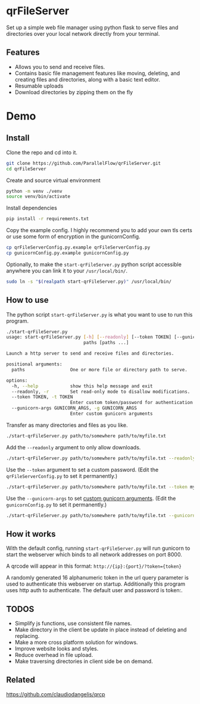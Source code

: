 # qrFileServer
Set up a simple web file manager using python flask to serve files and directories over your local network directly from your terminal. 

## Features
- Allows you to send and receive files.
- Contains basic file management features like moving, deleting, and creating files and directories, along with a basic text editor.
- Resumable uploads
- Download directories by zipping them on the fly

# Demo


## Install
Clone the repo and cd into it.
```bash
git clone https://github.com/ParallelFlow/qrFileServer.git
cd qrFileServer
```
Create and source virtual environment
```bash
python -m venv ./venv
source venv/bin/activate
```
Install dependencies
```bash
pip install -r requirements.txt
```
Copy the example config. I highly recommend you to add your own tls certs or use some form of encryption in the gunicornConfig.
```bash
cp qrFileServerConfig.py.example qrFileServerConfig.py
cp gunicornConfig.py.example gunicornConfig.py
```
Optionally, to make the `start-qrFileServer.py` python script accessible anywhere you can link it to your `/usr/local/bin/`.
```bash
sudo ln -s "$(realpath start-qrFileServer.py)" /usr/local/bin/
```
## How to use
The python script `start-qrFileServer.py` is what you want to use to run this program.
```bash
./start-qrFileServer.py
usage: start-qrFileServer.py [-h] [--readonly] [--token TOKEN] [--gunicorn-args GUNICORN_ARGS]
                             paths [paths ...]

Launch a http server to send and receive files and directories.

positional arguments:
  paths                 One or more file or directory path to serve.

options:
  -h, --help            show this help message and exit
  --readonly, -r        Set read-only mode to disallow modifications.
  --token TOKEN, -t TOKEN
                        Enter custom token/password for authentication
  --gunicorn-args GUNICORN_ARGS, -g GUNICORN_ARGS
                        Enter custom gunicorn arguments
```
Transfer as many directories and files as you like.
```bash
./start-qrFileServer.py path/to/somewhere path/to/myfile.txt
```
Add the `--readonly` argument to only allow downloads.
```bash
./start-qrFileServer.py path/to/somewhere path/to/myfile.txt --readonly
```
Use the `--token` argument to set a custom password. (Edit the `qrFileServerConfig.py` to set it permanently.)
```bash
./start-qrFileServer.py path/to/somewhere path/to/myfile.txt --token mysecretpassword
```
Use the `--gunicorn-args` to set [custom gunicorn arguments](https://docs.gunicorn.org/en/stable/run.html). (Edit the `gunicornConfig.py` to set it permanently.)
```bash
./start-qrFileServer.py path/to/somewhere path/to/myfile.txt --gunicorn-args "--bind laptop.local:8080"
```

## How it works
With the default config, running `start-qrFileServer.py` will run gunicorn to start the webserver which binds to all network addresses on port 8000.

A qrcode will appear in this format: `http://{ip}:{port}/?token={token}`

A randomly generated 16 alphanumeric token in the url query parameter is used to authenticate this webserver on startup. Additionally this program uses http auth to authenticate. The default user and password is token:<generated token>.

## TODOS

- Simplify js functions, use consistent file names.
- Make directory in the client be update in place instead of deleting and replacing.
- Make a more cross platform solution for windows.
- Improve website looks and styles.
- Reduce overhead in file upload.
- Make traversing directories in client side be on demand.

## Related
https://github.com/claudiodangelis/qrcp
